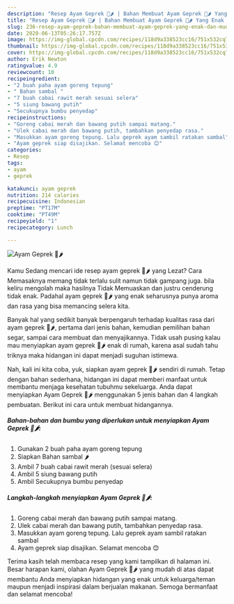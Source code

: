 ```yaml
---
description: "Resep Ayam Geprek 🍗🌶️ | Bahan Membuat Ayam Geprek 🍗🌶️ Yang Enak Dan Mudah"
title: "Resep Ayam Geprek 🍗🌶️ | Bahan Membuat Ayam Geprek 🍗🌶️ Yang Enak Dan Mudah"
slug: 236-resep-ayam-geprek-bahan-membuat-ayam-geprek-yang-enak-dan-mudah
date: 2020-06-13T05:26:17.757Z
image: https://img-global.cpcdn.com/recipes/118d9a338523cc16/751x532cq70/ayam-geprek-🍗🌶️-foto-resep-utama.jpg
thumbnail: https://img-global.cpcdn.com/recipes/118d9a338523cc16/751x532cq70/ayam-geprek-🍗🌶️-foto-resep-utama.jpg
cover: https://img-global.cpcdn.com/recipes/118d9a338523cc16/751x532cq70/ayam-geprek-🍗🌶️-foto-resep-utama.jpg
author: Erik Newton
ratingvalue: 4.9
reviewcount: 10
recipeingredient:
- "2 buah paha ayam goreng tepung"
- " Bahan sambal "
- "7 buah cabai rawit merah sesuai selera"
- "5 siung bawang putih"
- "Secukupnya bumbu penyedap"
recipeinstructions:
- "Goreng cabai merah dan bawang putih sampai matang."
- "Ulek cabai merah dan bawang putih, tambahkan penyedap rasa."
- "Masukkan ayam goreng tepung. Lalu geprek ayam sambil ratakan sambal"
- "Ayam geprek siap disajikan. Selamat mencoba 😊"
categories:
- Resep
tags:
- ayam
- geprek

katakunci: ayam geprek 
nutrition: 214 calories
recipecuisine: Indonesian
preptime: "PT17M"
cooktime: "PT49M"
recipeyield: "1"
recipecategory: Lunch

---
```



![Ayam Geprek 🍗🌶️](https://img-global.cpcdn.com/recipes/118d9a338523cc16/751x532cq70/ayam-geprek-🍗🌶️-foto-resep-utama.jpg)

Kamu Sedang mencari ide resep ayam geprek 🍗🌶️ yang Lezat? Cara Memasaknya memang tidak terlalu sulit namun tidak gampang juga. bila keliru mengolah maka hasilnya Tidak Memuaskan dan justru cenderung tidak enak. Padahal ayam geprek 🍗🌶️ yang enak seharusnya punya aroma dan rasa yang bisa memancing selera kita.

Banyak hal yang sedikit banyak berpengaruh terhadap kualitas rasa dari ayam geprek 🍗🌶️, pertama dari jenis bahan, kemudian pemilihan bahan segar, sampai cara membuat dan menyajikannya. Tidak usah pusing kalau mau menyiapkan ayam geprek 🍗🌶️ enak di rumah, karena asal sudah tahu triknya maka hidangan ini dapat menjadi suguhan istimewa.




Nah, kali ini kita coba, yuk, siapkan ayam geprek 🍗🌶️ sendiri di rumah. Tetap dengan bahan sederhana, hidangan ini dapat memberi manfaat untuk membantu menjaga kesehatan tubuhmu sekeluarga. Anda dapat menyiapkan Ayam Geprek 🍗🌶️ menggunakan 5 jenis bahan dan 4 langkah pembuatan. Berikut ini cara untuk membuat hidangannya.

<!--inarticleads1-->

##### Bahan-bahan dan bumbu yang diperlukan untuk menyiapkan Ayam Geprek 🍗🌶️:

1. Gunakan 2 buah paha ayam goreng tepung
1. Siapkan  Bahan sambal 🌶️
1. Ambil 7 buah cabai rawit merah (sesuai selera)
1. Ambil 5 siung bawang putih
1. Ambil Secukupnya bumbu penyedap




<!--inarticleads2-->

##### Langkah-langkah menyiapkan Ayam Geprek 🍗🌶️:

1. Goreng cabai merah dan bawang putih sampai matang.
1. Ulek cabai merah dan bawang putih, tambahkan penyedap rasa.
1. Masukkan ayam goreng tepung. Lalu geprek ayam sambil ratakan sambal
1. Ayam geprek siap disajikan. Selamat mencoba 😊




Terima kasih telah membaca resep yang kami tampilkan di halaman ini. Besar harapan kami, olahan Ayam Geprek 🍗🌶️ yang mudah di atas dapat membantu Anda menyiapkan hidangan yang enak untuk keluarga/teman maupun menjadi inspirasi dalam berjualan makanan. Semoga bermanfaat dan selamat mencoba!
